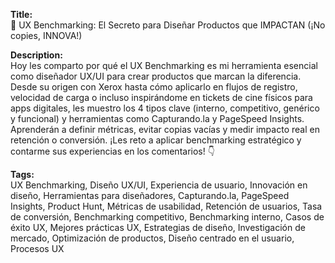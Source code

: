 **Title:**  
🚀 UX Benchmarking: El Secreto para Diseñar Productos que IMPACTAN (¡No copies, INNOVA!)  

**Description:**  
Hoy les comparto por qué el UX Benchmarking es mi herramienta esencial como diseñador UX/UI para crear productos que marcan la diferencia. Desde su origen con Xerox hasta cómo aplicarlo en flujos de registro, velocidad de carga o incluso inspirándome en tickets de cine físicos para apps digitales, les muestro los 4 tipos clave (interno, competitivo, genérico y funcional) y herramientas como Capturando.la y PageSpeed Insights. Aprenderán a definir métricas, evitar copias vacías y medir impacto real en retención o conversión. ¡Les reto a aplicar benchmarking estratégico y contarme sus experiencias en los comentarios! 👇  

**Tags:**  
UX Benchmarking, Diseño UX/UI, Experiencia de usuario, Innovación en diseño, Herramientas para diseñadores, Capturando.la, PageSpeed Insights, Product Hunt, Métricas de usabilidad, Retención de usuarios, Tasa de conversión, Benchmarking competitivo, Benchmarking interno, Casos de éxito UX, Mejores prácticas UX, Estrategias de diseño, Investigación de mercado, Optimización de productos, Diseño centrado en el usuario, Procesos UX